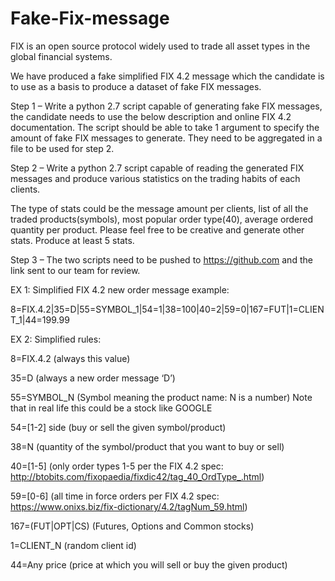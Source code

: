 # Fake-Fix-message

FIX is an open source protocol widely used to trade all asset types in the global financial systems.

We have produced a fake simplified FIX 4.2 message which the candidate is to use as a basis to produce a dataset of fake FIX messages.

 

Step 1 – Write a python 2.7 script capable of generating fake FIX messages, the candidate needs to use the below description and online FIX 4.2 documentation. The script should be able to take 1 argument to specify the amount of fake FIX messages to generate. They need to be aggregated in a file to be used for step 2.

 

Step 2 – Write a python 2.7 script capable of reading the generated FIX messages and produce various statistics on the trading habits of each clients.

The type of stats could be the message amount per clients, list of all the traded products(symbols), most popular order type(40), average ordered quantity per product. Please feel free to be creative and generate other stats. Produce at least 5 stats.

 

Step 3 – The two scripts need to be pushed to https://github.com and the link sent to our team for review.

 

EX 1: Simplified FIX 4.2 new order message example:

8=FIX.4.2|35=D|55=SYMBOL_1|54=1|38=100|40=2|59=0|167=FUT|1=CLIENT_1|44=199.99

 

EX 2: Simplified rules:

8=FIX.4.2 (always this value)

35=D (always a new order message ‘D’)

55=SYMBOL_N (Symbol meaning the product name: N is a number) Note that in real life this could be a stock like GOOGLE

54=[1-2] side (buy or sell the given symbol/product)

38=N (quantity of the symbol/product that you want to buy or sell)

40=[1-5] (only order types 1-5 per the FIX 4.2 spec: http://btobits.com/fixopaedia/fixdic42/tag_40_OrdType_.html)

59=[0-6] (all time in force orders per FIX 4.2 spec: https://www.onixs.biz/fix-dictionary/4.2/tagNum_59.html)

167=(FUT|OPT|CS) (Futures, Options and Common stocks)

1=CLIENT_N (random client id)

44=Any price (price at which you will sell or buy the given product)
